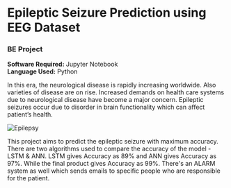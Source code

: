 # Epileptic Seizure Prediction using EEG Dataset
### BE Project

**Software Required:** Jupyter Notebook <br/>
**Language Used:** Python

In this era, the neurological disease is rapidly increasing worldwide. Also varieties of disease are
on rise. Increased demands on health care systems due to neurological disease have become a
major concern. Epileptic seizures occur due to disorder in brain functionality which can affect
patient’s health.

![Epilepsy](https://www.drugs.com/health-guide/images/1234f56c-d752-4710-955d-369605f1ec0f.jpg)

This project aims to predict the epileptic seizure with maximum accuracy. 
There are two algorithms used to compare the accuracy of the model - LSTM & ANN.
LSTM gives Accuracy as 89% and ANN gives Accuracy as 97%. While the final product gives Accuracy as 99%.
There's an ALARM system as well which sends emails to specific people who are responsible for the patient.

